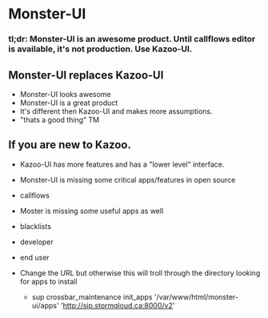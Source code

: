 # Monster-UI

### tl;dr: Monster-UI is an awesome product.  Until callflows editor is available, it's not production.  Use Kazoo-UI.

## Monster-UI replaces Kazoo-UI 
 * Monster-UI looks awesome
 * Monster-UI is a great product
 * It's different then Kazoo-UI and makes more assumptions.
  * "thats a good thing" TM
  
## If you are new to Kazoo.
 * Kazoo-UI has more features and has a "lower level" interface.
 * Monster-UI is missing some critical apps/features in open source
  * callflows
 * Moster is missing some useful apps as well 
  * blacklists
  * developer
  * end user
  
* Change the URL but otherwise this will troll through the directory looking for apps to install
  * sup crossbar_maintenance init_apps '/var/www/html/monster-ui/apps' 'http://sip.stormqloud.ca:8000/v2'
